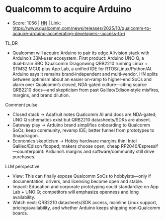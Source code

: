 # Qualcomm to acquire Arduino

- Score: 1056 | [HN](https://news.ycombinator.com/item?id=45502541) | Link: https://www.qualcomm.com/news/releases/2025/10/qualcomm-to-acquire-arduino-accelerating-developers--access-to-i

TL;DR
- Qualcomm will acquire Arduino to pair its edge AI/vision stack with Arduino’s 33M‑user ecosystem. First product: Arduino UNO Q, a dual‑brain SBC (Qualcomm Dragonwing QRB2210 running Linux + STM32 MCU) plus App Lab, a unified IDE for RTOS/Linux/Python/AI. Arduino says it remains brand‑independent and multi‑vendor. HN splits between optimism about an easier on‑ramp to higher‑end SoCs and alarm over Qualcomm’s closed, NDA‑gated culture—citing scarce QRB2210 docs—and skepticism from past Galileo/Edison‑style misfires, margins, and brand dilution.

Comment pulse
- Closed stack → Adafruit notes Qualcomm AI and docs are NDA‑gated; UNO Q schematics exist but QRB2210 datasheets/SDKs are absent.
- Gateway play → Arduino brand simplifies onboarding to Qualcomm SoCs; keep community, revamp IDE; better funnel from prototypes to Snapdragon.
- Economics skepticism → Hobby hardware margins thin; Intel Galileo/Edison flopped; makers choose open, cheap RP2040/Espressif—counterpoint: Arduino’s margins and software/community still drive purchases.

LLM perspective
- View: This can finally expose Qualcomm SoCs to hobbyists—only if documentation, drivers, and licensing become open and stable.
- Impact: Education and corporate prototyping could standardize on App Lab + UNO Q; competitors will emphasize openness and long availability.
- Watch next: QRB2210 datasheets/SDK access, mainline Linux support, pricing/availability, and whether Arduino keeps shipping non‑Qualcomm boards.

